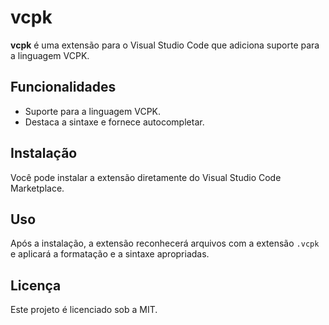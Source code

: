 # vcpk

**vcpk** é uma extensão para o Visual Studio Code que adiciona suporte para a linguagem VCPK.

## Funcionalidades

- Suporte para a linguagem VCPK.
- Destaca a sintaxe e fornece autocompletar.

## Instalação

Você pode instalar a extensão diretamente do Visual Studio Code Marketplace.

## Uso

Após a instalação, a extensão reconhecerá arquivos com a extensão `.vcpk` e aplicará a formatação e a sintaxe apropriadas.



## Licença

Este projeto é licenciado sob a MIT.
